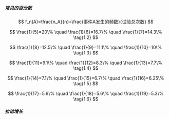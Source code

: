 ##### 常见的百分数

$$
f_n(A)=\frac{n_A}{n}=\frac{事件A发生的频数}{试验总次数}
$$

$$
\frac{1}{5}=20\% \quad \frac{1}{6}=16.7\% \quad \frac{1}{7}=14.3\% \tag{1.2}
$$

$$
\frac{1}{8}=12.5\% \quad \frac{1}{9}=11.1\% \quad \frac{1}{10}=10\% \tag{1.3}
$$

$$
\frac{1}{11}=9.1\% \quad \frac{1}{12}=8.3\% \quad \frac{1}{13}=7.7\% \tag{1.4}
$$

$$
\frac{1}{14}=7.1\% \quad \frac{1}{15}=6.7\% \quad \frac{1}{16}=6.25\% \tag{1.5}
$$

$$
\frac{1}{17}=5.9\% \quad \frac{1}{18}=5.6\% \quad \frac{1}{19}=5.3\% \tag{1.6}
$$

##### 拉动增长

